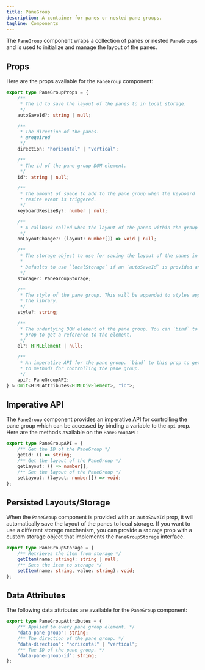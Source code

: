 ```yaml
---
title: PaneGroup
description: A container for panes or nested pane groups.
tagline: Components
---
```


The `PaneGroup` component wraps a collection of panes or nested `PaneGroup`s and is used to initialize and manage the layout of the panes.

## Props

Here are the props available for the `PaneGroup` component:

```ts
export type PaneGroupProps = {
	/**
	 * The id to save the layout of the panes to in local storage.
	 */
	autoSaveId?: string | null;

	/**
	 * The direction of the panes.
	 * @required
	 */
	direction: "horizontal" | "vertical";

	/**
	 * The id of the pane group DOM element.
	 */
	id?: string | null;

	/**
	 * The amount of space to add to the pane group when the keyboard
	 * resize event is triggered.
	 */
	keyboardResizeBy?: number | null;

	/**
	 * A callback called when the layout of the panes within the group changes.
	 */
	onLayoutChange?: (layout: number[]) => void | null;

	/**
	 * The storage object to use for saving the layout of the panes in the group.
	 *
	 * Defaults to use `localStorage` if an `autoSaveId` is provided and no storage is provided.
	 */
	storage?: PaneGroupStorage;

	/**
	 * The style of the pane group. This will be appended to styles applied by
	 * the library.
	 */
	style?: string;

	/**
	 * The underlying DOM element of the pane group. You can `bind` to this
	 * prop to get a reference to the element.
	 */
	el?: HTMLElement | null;

	/**
	 * An imperative API for the pane group. `bind` to this prop to get access
	 * to methods for controlling the pane group.
	 */
	api?: PaneGroupAPI;
} & Omit<HTMLAttributes<HTMLDivElement>, "id">;
```

## Imperative API

The `PaneGroup` component provides an imperative API for controlling the pane group which can be accessed by binding a variable to the `api` prop. Here are the methods available on the `PaneGroupAPI`:

```ts
export type PaneGroupAPI = {
	/** Get the ID of the PaneGroup */
	getId: () => string;
	/** Get the layout of the PaneGroup */
	getLayout: () => number[];
	/** Set the layout of the PaneGroup */
	setLayout: (layout: number[]) => void;
};
```

## Persisted Layouts/Storage

When the `PaneGroup` component is provided with an `autoSaveId` prop, it will automatically save the layout of the panes to local storage. If you want to use a different storage mechanism, you can provide a `storage` prop with a custom storage object that implements the `PaneGroupStorage` interface.

```ts
export type PaneGroupStorage = {
	/** Retrieves the item from storage */
	getItem(name: string): string | null;
	/** Sets the item to storage */
	setItem(name: string, value: string): void;
};
```

## Data Attributes

The following data attributes are available for the `PaneGroup` component:

```ts
export type PaneGroupAttributes = {
	/** Applied to every pane group element. */
	"data-pane-group": string;
	/** The direction of the pane group. */
	"data-direction": "horizontal" | "vertical";
	/** The ID of the pane group. */
	"data-pane-group-id": string;
};
```
